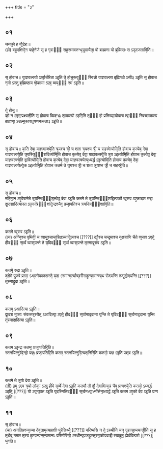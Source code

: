 +++
title = "३"

+++
## ०१
जनको᳘ ह व्वै᳘देहः॥  
(हो) बहुदक्षिणे᳘न यज्ञे᳘नेजे स᳘ ह ग᳘वाᳫँ᳭ सह᳘स्रमवरुन्ध᳘न्नुवाचैता᳘ वो ब्राह्मणा यो ब्र᳘ह्मिष्ठः स ऽउ᳘दजतामि᳘ति॥  
## ०२
स᳘ होवाच॥ 
या᳘ज्ञवल्क्यो ऽर्व्वा᳘चीरेता ऽइ᳘ति ते᳘ होचुस्त्व᳘ᳫँ᳘ स्विन्नो याज्ञवल्क्य ब्र᳘ह्मिष्ठो ऽसी३ ऽइ᳘ति स᳘ होवाच न᳘मो ऽस्तु ब्र᳘ह्मिष्ठाय गो᳘कामा ऽएव᳘ व्वय᳘ᳫँ᳘ स्म ऽइ᳘ति॥  
## ०३
ते᳘ होचुः॥  
को᳘ न ऽइम᳘म्प्रक्ष्यती᳘ति स᳘ होवाच व्विदग्धः᳘ शा᳘कल्यो ऽहमि᳘ति त᳘ᳫँ᳘ हो प्रतिख्या᳘योवाच त्वा᳘ᳫँ᳘ स्विच्छाकल्य ब्राह्मणा᳘ ऽउल्मुकावक्ष᳘यणमक्रता३ ऽइ᳘ति॥  
## ०४
स᳘ होवाच॥ 
क᳘ति देवा᳘ याज्ञवल्क्ये᳘ति त्र᳘यश्च त्री᳘ च शता त्र᳘यश्च त्री᳘ च सहस्रेत्योमि᳘ति होवाच क᳘त्येव᳘ देवा᳘ याज्ञवल्क्ये᳘ति त्र᳘यस्त्रि᳘ᳫँ᳘शदित्योमि᳘ति होवाच क᳘त्येव᳘ देवा᳘ याज्ञवल्क्ये᳘ति त्र᳘य ऽइत्योमि᳘ति होवाच क᳘त्येव᳘ देवा᳘ याज्ञवल्क्ये᳘ति द्वावित्योमि᳘ति होवाच क᳘त्येव᳘ देवा᳘ याज्ञवल्क्येत्य᳘ध्यर्द्ध ऽइ᳘त्योमि᳘ति होवाच क᳘त्येव᳘ देवा᳘ याज्ञवल्क्येत्ये᳘क ऽइत्योमि᳘ति होवाच कतमे ते त्र᳘यश्च त्री᳘ च शता त्र᳘यश्च त्री᳘ च सहस्रे᳘ति॥  
## ०५
स᳘ होवाच॥  
महिमा᳘न ऽए᳘वैषामेते त्र᳘यस्त्रिᳫँ᳭श᳘त्त्वेव᳘ देवा ऽइ᳘ति कतमे ते त्र᳘यस्त्रिᳫँ᳭शदि᳘त्यष्टौ व्व᳘सव ऽए᳘कादश रुद्रा द्वा᳘दशादित्यास्त ऽए᳘कत्रिᳫँ᳭शदि᳘न्द्रश्चैव᳘ प्रजा᳘पतिश्च त्रयस्त्रिᳫँ᳭शावि᳘ति॥  
## ०६
कतमे व्व᳘सव ऽइ᳘ति॥  
(त्य) अग्नि᳘श्च पृथिवी᳘ च व्वायु᳘श्चान्त᳘रिक्षञ्चादि᳘त्यश्च [[???]] द्यौ᳘श्च चन्द्र᳘माश्च न᳘क्षत्राणि चैते व्व᳘सव ऽएते᳘ हीदᳫँ᳭ स᳘र्व्वं व्वास᳘यन्ते ते य᳘दिदᳫँ᳭ स᳘र्व्वं व्वास᳘यन्ते त᳘स्माद्व᳘सव ऽइ᳘ति॥  
## ०७
कतमे᳘ रुद्रा ऽइ᳘ति॥  
द᳘शेमे पु᳘रुषे प्राणा᳘ ऽआ᳘त्मैकादशस्ते᳘ य᳘दा ऽस्मान्म᳘र्त्याच्छ᳘रीरादुत्क्रा᳘मन्त्य᳘थ रोदयन्ति तद्य᳘द्रोदयन्ति [[???]] त᳘स्माद्रुद्रा ऽइ᳘ति॥  
## ०८
कतम᳘ ऽआदित्या ऽइ᳘ति॥  
द्वा᳘दश मा᳘साः संवत्सर᳘स्यैत᳘ ऽआदित्या᳘ ऽएते᳘ हीदᳫँ᳭ स᳘र्व्वमाद᳘दाना य᳘न्ति ते य᳘दिदᳫँ᳭ स᳘र्व्वमाद᳘दाना य᳘न्ति त᳘स्मादादित्या ऽइ᳘ति॥  
## ०९
कतम ऽइ᳘न्द्रः कतमः᳘ प्रजा᳘पतिरि᳘ति॥  
स्तनयित्नु᳘रेवे᳘न्द्रो यज्ञः᳘ प्रजा᳘पतिरि᳘ति कतम᳘ स्तनयित्नुरि᳘त्यश᳘निरि᳘ति कतमो᳘ यज्ञ ऽइ᳘ति पश᳘व ऽइ᳘ति॥  
## १०
कतमे ते त्र᳘यो देवा ऽइ᳘ति॥  
(ती) इम᳘ ऽएव त्र᳘यो लोका᳘ ऽएषु᳘ हीमे स᳘र्व्वे देवा ऽइ᳘ति कतमौ तौ द्वौ᳘ देवावित्य᳘न्नं चैव᳘ प्राणश्चे᳘ति कतमो᳘ ऽध्यर्द्ध ऽइति᳘ [[???]] यो ऽय᳘म्प᳘वत ऽइ᳘ति य᳘दस्मिन्निदᳫँ᳭ स᳘र्व्वमध्या᳘र्ध्नोत्तेना᳘ध्यर्द्ध ऽइ᳘ति कतम ऽए᳘को देव ऽइ᳘ति प्राण ऽइ᳘ति॥  
## ११
स᳘ होवाच॥  
(चा) अनतिप्रश्न्या᳘म्मा देव᳘ताम᳘त्यप्राक्षीः पुरेत्तिथ्यै᳘ [[???]] मरिष्यसि न ते᳘ ऽस्थीनि चन᳘ गृहान्प्रा᳘प्स्यन्ती᳘ति स᳘ ह त᳘थैव᳘ ममार त᳘स्य हा᳘प्यन्यन्म᳘न्यमानाः परिमोषिणो᳘ ऽस्थीन्य᳘पजह्रुस्त᳘स्मा᳘न्नोपवादी᳘ स्यादुत᳘ ह्येवंवित्परो [[???]] भ᳘वति॥  
